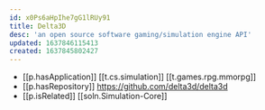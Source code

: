 ```yaml
---
id: x0Ps6aHpIhe7gG1lRUy91
title: Delta3D
desc: 'an open source software gaming/simulation engine API'
updated: 1637846115413
created: 1637845802427
---
```


- [[p.hasApplication]] [[t.cs.simulation]] [[t.games.rpg.mmorpg]]
- [[p.hasRepository]] https://github.com/delta3d/delta3d
- [[p.isRelated]] [[soln.Simulation-Core]]